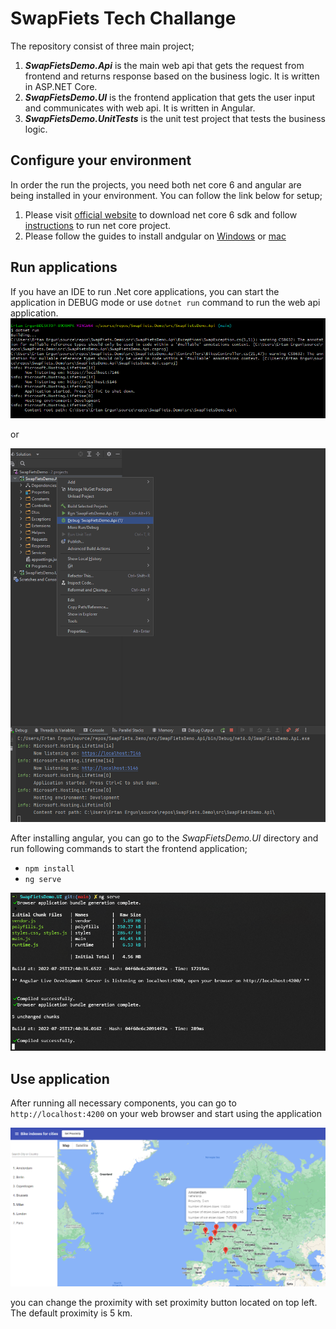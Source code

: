 # SwapFiets Tech Challange

The repository consist of three main project;
1. ***SwapFietsDemo.Api*** is the main web api that gets the request from frontend and returns response based on the business logic. It is written in ASP.NET Core.
2. ***SwapFietsDemo.UI*** is the frontend application that gets the user input and communicates with web api. It is written in Angular.
3. ***SwapFietsDemo.UnitTests*** is the unit test project that tests the business logic.

## Configure your environment

In order the run the projects, you need both net core 6 and angular are being installed in your environment. You can follow the link below for setup;
1. Please visit [official website](https://dotnet.microsoft.com/en-us/download/dotnet/6.0) to download net core 6 sdk and follow [instructions](https://docs.microsoft.com/en-us/dotnet/core/tools/dotnet-run) to run net core project.
2. Please follow the guides to install andgular on [Windows](https://ccbill.com/kb/install-angular-on-windows) or [mac](https://www.knowledgehut.com/blog/web-development/install-angular-on-macos)

## Run applications
If you have an IDE to run .Net core applications, you can start the application in DEBUG mode or use `` dotnet run `` command to run the web api application.
![Dotnet run command](Screenshot-1.png)

or

![IDE Debug](Screenshot-2.png)

After installing angular, you can go to the *SwapFietsDemo.UI* directory and run following commands to start the frontend application;
- `` npm install ``
- `` ng serve ``


![IDE Debug](Screenshot-3.png)

## Use application
After running all necessary components, you can go to `` http://localhost:4200 `` on your web browser and start using the application

![Application](Screenshot-4.png)

you can change the proximity with set proximity button located on top left. The default proximity is 5 km. 